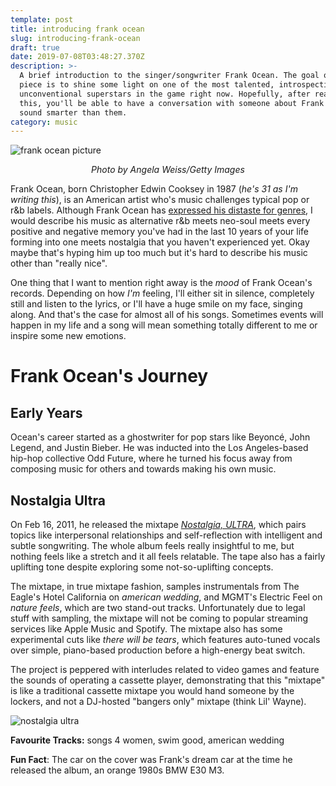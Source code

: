 ```yaml
---
template: post
title: introducing frank ocean
slug: introducing-frank-ocean
draft: true
date: 2019-07-08T03:48:27.370Z
description: >-
  A brief introduction to the singer/songwriter Frank Ocean. The goal of this
  piece is to shine some light on one of the most talented, introspective, and
  unconventional superstars in the game right now. Hopefully, after reading
  this, you'll be able to have a conversation with someone about Frank Ocean and
  sound smarter than them.
category: music
---
```

![frank ocean picture](/media/frank_ocean_why.jpg "Frank Ocean Why Shirt")

<p style="text-align: center; font-style: italic;"> Photo by Angela Weiss/Getty Images </p>

Frank Ocean, born Christopher Edwin Cooksey in 1987 (_he's 31 as I'm writing this_), is an American artist who's music challenges typical pop or r&b labels. Although Frank Ocean has [expressed his distaste for genres](https://thequietus.com/articles/07450-frank-ocean-interview), I would describe his music as alternative r&b meets neo-soul meets every positive and negative memory you've had in the last 10 years of your life forming into one meets nostalgia that you haven't experienced yet. Okay maybe that's hyping him up too much but it's hard to describe his music other than "really nice".

One thing that I want to mention right away is the _mood_ of Frank Ocean's records. Depending on how _I'm_ feeling, I'll either sit in silence, completely still and listen to the lyrics, or I'll have a huge smile on my face, singing along. And that's the case for almost all of his songs. Sometimes events will happen in my life and a song will mean something totally different to me or inspire some new emotions.

# Frank Ocean's Journey

## Early Years

Ocean's career started as a ghostwriter for pop stars like Beyoncé, John Legend, and Justin Bieber. He was inducted into the Los Angeles-based hip-hop collective Odd Future, where he turned his focus away from composing music for others and towards making his own music.

## Nostalgia Ultra

On Feb 16, 2011, he released the mixtape [_Nostalgia, ULTRA_](https://oddfuture.bandcamp.com/album/nostalgia-ultra), which pairs topics like interpersonal relationships and self-reflection with intelligent and subtle songwriting. The whole album feels really insightful to me, but nothing feels like a stretch and it all feels relatable. The tape also has a fairly uplifting tone despite exploring some not-so-uplifting concepts. 

The mixtape, in true mixtape fashion, samples instrumentals from The Eagle's Hotel California on _american wedding_, and MGMT's Electric Feel on _nature feels_, which are two stand-out tracks. Unfortunately due to legal stuff with sampling, the mixtape will not be coming to popular streaming services like Apple Music and Spotify. The mixtape also has some experimental cuts like _there will be tears_, which features auto-tuned vocals over simple, piano-based production before a high-energy beat switch. 

The project is peppered with interludes related to video games and feature the sounds of operating a cassette player, demonstrating that this "mixtape" is like a traditional cassette mixtape you would hand someone by the lockers, and not a DJ-hosted "bangers only" mixtape (think Lil' Wayne).

![nostalgia ultra](/media/frank_ocean_nostalgia_ultra.jpg "Nostalgia Ultra")

**Favourite Tracks:** songs 4 women, swim good, american wedding

**Fun Fact**: The car on the cover was Frank's dream car at the time he released the album, an orange 1980s BMW E30 M3.
